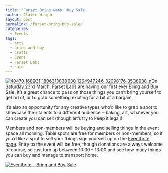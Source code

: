 ```yaml
---
title: 'Farset Bring &amp; Buy Sale'
author: Claire Wilgar
layout: post
permalink: /farset-bring-buy-sale/
categories:
  - Events
tags:
  - arts
  - bring and buy
  - crafts
  - Event
  - Farset Labs
  - sale
---
```

[<img class="alignright size-medium wp-image-1147" alt="40470_168931_1806313838680_1264947246_32098176_3538938_n" src="http://i1.wp.com/farsetlabs.org.uk/blog/wp-content/uploads/2013/03/40470_168931_1806313838680_1264947246_32098176_3538938_n-225x300.jpg?fit=225%2C300" data-recalc-dims="1" />][1]On Saturday 23rd March, Farset Labs are having our first ever Bring and Buy Sale! It’s a great chance to pass on those things you can’t bring yourself to get rid of, or to grab something exciting for a bit of a bargain.

It’s also an opportunity for any creative types who’d like to grab a spot to showcase their talents to a different audience &#8211; baking, art, whatever you can create you can sell (though let’s try to keep it legal!)

Members and non-members will be buying and selling things in the event space all morning. Table spots are free for members or non-members, so if you’d like a spot to sell your things sign yourself up on the [Eventbrite page][2]. Entry to the event will be free, though donations are always welcome of course, so just turn up between 10:00 &#8211; 13:00 and see how many things you can buy and manage to transport home.

<a href="http://www.eventbrite.com/event/5571327992?ref=ebtnebregn" target="_blank"><img alt="Eventbrite - Bring and Buy Sale" src="http://www.eventbrite.com/custombutton?eid=5571327992" /></a>

 [1]: http://i0.wp.com/farsetlabs.org.uk/blog/wp-content/uploads/2013/03/40470_168931_1806313838680_1264947246_32098176_3538938_n.jpg
 [2]: http://fsl-bnb-es2005.eventbrite.com/?rank=1 "Eventbrite page"
